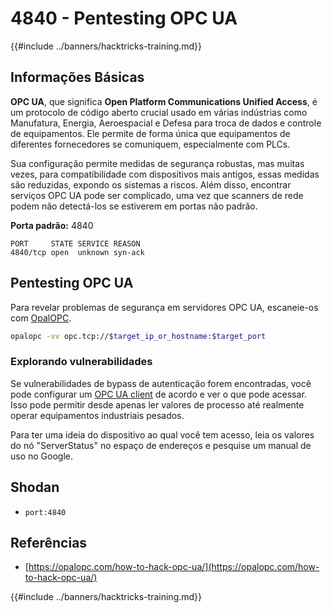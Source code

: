 # 4840 - Pentesting OPC UA

{{#include ../banners/hacktricks-training.md}}

## Informações Básicas

**OPC UA**, que significa **Open Platform Communications Unified Access**, é um protocolo de código aberto crucial usado em várias indústrias como Manufatura, Energia, Aeroespacial e Defesa para troca de dados e controle de equipamentos. Ele permite de forma única que equipamentos de diferentes fornecedores se comuniquem, especialmente com PLCs.

Sua configuração permite medidas de segurança robustas, mas muitas vezes, para compatibilidade com dispositivos mais antigos, essas medidas são reduzidas, expondo os sistemas a riscos. Além disso, encontrar serviços OPC UA pode ser complicado, uma vez que scanners de rede podem não detectá-los se estiverem em portas não padrão.

**Porta padrão:** 4840
```text
PORT     STATE SERVICE REASON
4840/tcp open  unknown syn-ack
```
## Pentesting OPC UA

Para revelar problemas de segurança em servidores OPC UA, escaneie-os com [OpalOPC](https://opalopc.com/).
```bash
opalopc -vv opc.tcp://$target_ip_or_hostname:$target_port
```
### Explorando vulnerabilidades

Se vulnerabilidades de bypass de autenticação forem encontradas, você pode configurar um [OPC UA client](https://www.prosysopc.com/products/opc-ua-browser/) de acordo e ver o que pode acessar. Isso pode permitir desde apenas ler valores de processo até realmente operar equipamentos industriais pesados.

Para ter uma ideia do dispositivo ao qual você tem acesso, leia os valores do nó "ServerStatus" no espaço de endereços e pesquise um manual de uso no Google.

## Shodan

- `port:4840`

## Referências

- [https://opalopc.com/how-to-hack-opc-ua/](https://opalopc.com/how-to-hack-opc-ua/)


{{#include ../banners/hacktricks-training.md}}
